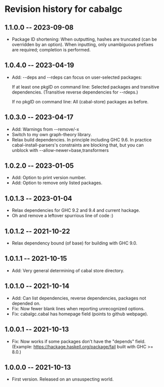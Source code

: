 # Revision history for cabalgc

## 1.1.0.0 -- 2023-09-08

* Package ID shortening: When outputting, hashes are truncated (can be
  overridden by an option). When inputting, only unambiguous prefixes are
  required; completion is performed.

## 1.0.4.0 -- 2023-04-19

* Add: --deps and --rdeps can focus on user-selected packages:

  If at least one pkgID on command line: Selected packages and transitive
  dependencies.  (Transitive reverse dependencies for --rdeps.)

  If no pkgID on command line: All (cabal-store) packages as before.

## 1.0.3.0 -- 2023-04-17

* Add: Warnings from --remove/-x
* Switch to my own graph-theory library.
* Relax build dependencies.
  In principle including GHC 9.6.
  In practice cabal-install-parsers's constraints are blocking that,
  but you can unblock with --allow-newer=base,transformers

## 1.0.2.0 -- 2023-01-05

* Add: Option to print version number.
* Add: Option to remove only listed packages.

## 1.0.1.3 -- 2023-01-04

* Relax dependencies for GHC 9.2 and 9.4 and current hackage.
* Oh and remove a leftover spurrious line of code :)

## 1.0.1.2 -- 2021-10-22

* Relax dependency bound (of base) for building with GHC 9.0.

## 1.0.1.1 -- 2021-10-15

* Add: Very general determining of cabal store directory.

## 1.0.1.0 -- 2021-10-14

* Add: Can list dependencies, reverse dependencies, packages not depended on.
* Fix: Now fewer blank lines when reporting unrecognized options.
* Fix: cabalgc.cabal has homepage field (points to github webpage).

## 1.0.0.1 -- 2021-10-13

* Fix: Now works if some packages don't have the "depends" field.
  (Example: https://hackage.haskell.org/package/fail built with GHC >= 8.0.)

## 1.0.0.0 -- 2021-10-13

* First version. Released on an unsuspecting world.
